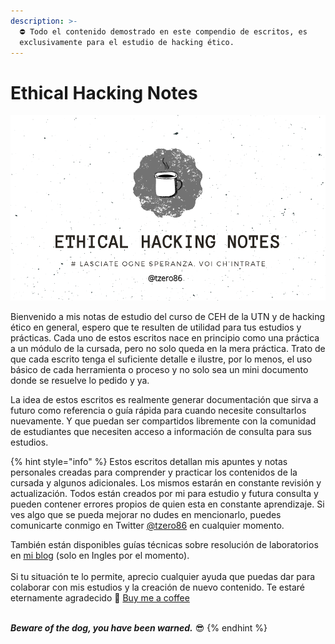 ```yaml
---
description: >-
  ⛔ Todo el contenido demostrado en este compendio de escritos, es
  exclusivamente para el estudio de hacking ético.
---
```


# Ethical Hacking Notes



![](<.gitbook/assets/Grunge Water Mechanic Tool Business Card.png>)

Bienvenido a mis notas de estudio del curso de CEH de la UTN y de hacking ético en general, espero que te resulten de utilidad para tus estudios y prácticas. Cada uno de estos escritos nace en principio como una práctica a un módulo de la cursada, pero no solo queda en la mera práctica. Trato de que cada escrito tenga el suficiente detalle e ilustre, por lo menos, el uso básico de cada herramienta o proceso y no solo sea un mini documento donde se resuelve lo pedido y ya.&#x20;

La idea de estos escritos es realmente generar documentación que sirva a futuro como referencia o guía rápida para cuando necesite consultarlos nuevamente. Y que puedan ser compartidos libremente con la comunidad de estudiantes que necesiten acceso a información de consulta para sus estudios.&#x20;

{% hint style="info" %}
Estos escritos detallan mis apuntes y notas personales creadas para comprender y practicar los contenidos de la cursada y algunos adicionales. Los mismos estarán en constante revisión y actualización. Todos están creados por mi para estudio y futura consulta y pueden contener errores propios de quien esta en constante aprendizaje. Si ves algo que se pueda mejorar no dudes en mencionarlo, puedes comunicarte conmigo en Twitter [@tzero86](https://twitter.com/Tzero86) en cualquier momento.

También están disponibles guías técnicas sobre resolución de laboratorios en [mi blog](https://tzero86.xyz/) (solo en Ingles por el momento).\
\
Si tu situación te lo permite, aprecio cualquier ayuda que puedas dar para colaborar con mis estudios y la creación de nuevo contenido. Te estaré eternamente agradecido 💚  <a href="https://buymeacoffee.com/tzero86" class="button primary" data-icon="mug-hot">Buy me a coffee</a>

\
_**Beware of the dog, you have been warned.**_ 😎
{% endhint %}

